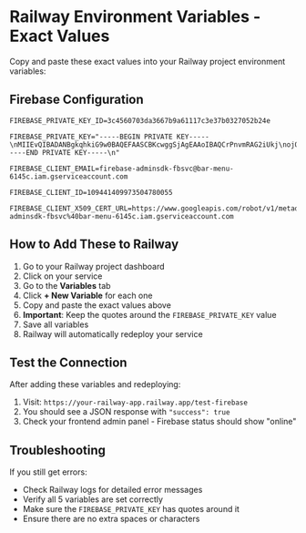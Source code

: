 # Railway Environment Variables - Exact Values

Copy and paste these exact values into your Railway project environment variables:

## Firebase Configuration

```
FIREBASE_PRIVATE_KEY_ID=3c4560703da3667b9a61117c3e37b0327052b24e
```

```
FIREBASE_PRIVATE_KEY="-----BEGIN PRIVATE KEY-----\nMIIEvQIBADANBgkqhkiG9w0BAQEFAASCBKcwggSjAgEAAoIBAQCrPnvmRAG2iUkj\nojQgCi21lj8UDZRjW7ivzVWHC0Qm4/dOzJr5bhGjAT+E3iS2XqHI65/ElOaVVL/Y\n8XpSu2/kes0fRdW6Z6XhiqdcwpKNzvesgjGh6PAKOWwkUmq72WHQJShEiAYGP1bN\n4vhmcplJgltppPAs9XWRaEii4DJoM6xgXuGbQz+W/3mBwDvRL5aeIIUuHUeDtxUM\nr42O8WsC9hGGz8vh/IdzB3lOrsE1HWIBe9fipmxoT7gZNQOMbiyoseqiPuefXkP7\nTmsDYs61M6pBADED7q0vUR09B20l6Du9e7hWOosm50zTRgsddab85yEPIzNanOJe\nuRkyE71vAgMBAAECggEAP0SzNzS6I0xeuu0jcBECqVwNCyYnRHxvZHirWF0nvWyt\ngy4iNfTeTEjaRIdkrgKRqK+xlEplVRf+V7OEO8vnv9VFMwA0wo2n4og9ZI644e7t\nYA2sM8Nh6I0lsNfIeoYK1wHbelJ9U1KUijYJC6TckKW6i3I2kI3R9bq/V3oY9ZlB\nlpRHY42+3WAuboDtPxk6Ue6xDcsEhrejuxnsNC+HjaNRxnutCUrD3lhzdRqh0Kbr\n5zw93eUoaAubunidOAwGzqJye4XxNgA5s6QZtyNuQKJ6H6BifRmkF90KaHKFFpjW\numaLPdE23m4zvBPBaiBkzUTWGQpszKPSYBQI/deeFQKBgQDxYfjhkXfPhOp0MBIB\nBzltiazKi/6TsOyZMVWhbhiG5N6aDmYGIWZRcJuYVrJu57cZjOEize4TYzVtP8R2\neABhpEgvKyiobVzf6k+uyLhLttHTGzq1IEgj591w1mYsFsBNfRIMDnM0xBbneHVB\nqRst7pRz1PxFS/y5PDOJPOk5TQKBgQC1nTCf6JWtSOfqLV16iUX2ouGD5MudOixr\nIjp7QlwlxulGncxneKnSTEc/K4wdfTeL0+uSJyHObpSKZohpVl4gPyWALJ08SzNd\nkM3gHYl2fanZB0OZIMOf76klmEunEANcoekaarH33YOGpnZ1uzEj1sXh8C+Rxfw2\nA2sE4FDTqwKBgDJ7NNun2pCx0X6fFwTUB/SamGJ7yLAGjlSzdp8eMU70yoEZhci+\nb3GUxVWkvAhpuWdEiUkIHEQ9uUyxy1qjWiERhG8o7YXb6VKC5Es/exuKjnNB/JMo\nvy2TLkKM9C1ATNNn1sBivUFJySh7jro+rYp7nNxkrKWpcJ8ksfp/nJ75AoGABYAy\nVdWUmwAHTjd7ileYD+VVEUqfxC5b5A7QWKVk5xwEOshSxZuJAT6gNdCa2NXPFeQg\nUXfv9TGyPBLo9M/R4AYpm50+UfIxJxdYtP4QCM+7kkA/EudEJZb7t5DKUdARWf/p\ncIxkwY4rCqwGEIDP9zbtHW/J8Q9fGT+3QRmOOSsCgYEAgIY53cdLYwpHmrSurrsV\n06lPEBKs+teOWUIuxVCcCU6spl4/DP3hQQGU+oO8aRWxmM6s60mjPLVWC38DnLg2\nR9BM9CuSGtKoXvGB9VbaAwyuDKMGdzoRSY5ElQ9iC0xoULysbLg3Vhe/HSO3FcrC\nlZHT6lIRfcYHUSLeEX3ZqWQ=\n-----END PRIVATE KEY-----\n"
```

```
FIREBASE_CLIENT_EMAIL=firebase-adminsdk-fbsvc@bar-menu-6145c.iam.gserviceaccount.com
```

```
FIREBASE_CLIENT_ID=109441409973504780055
```

```
FIREBASE_CLIENT_X509_CERT_URL=https://www.googleapis.com/robot/v1/metadata/x509/firebase-adminsdk-fbsvc%40bar-menu-6145c.iam.gserviceaccount.com
```

## How to Add These to Railway

1. Go to your Railway project dashboard
2. Click on your service
3. Go to the **Variables** tab
4. Click **+ New Variable** for each one
5. Copy and paste the exact values above
6. **Important**: Keep the quotes around the `FIREBASE_PRIVATE_KEY` value
7. Save all variables
8. Railway will automatically redeploy your service

## Test the Connection

After adding these variables and redeploying:

1. Visit: `https://your-railway-app.railway.app/test-firebase`
2. You should see a JSON response with `"success": true`
3. Check your frontend admin panel - Firebase status should show "online"

## Troubleshooting

If you still get errors:
- Check Railway logs for detailed error messages
- Verify all 5 variables are set correctly
- Make sure the `FIREBASE_PRIVATE_KEY` has quotes around it
- Ensure there are no extra spaces or characters
